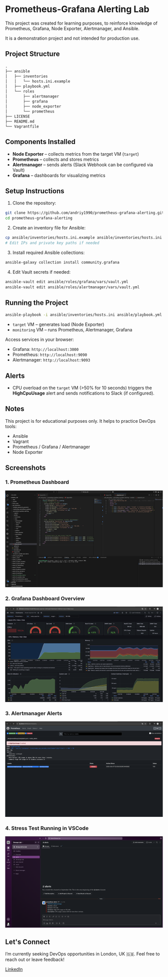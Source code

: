 # Prometheus-Grafana Alerting Lab

This project was created for learning purposes, to reinforce knowledge of Prometheus, Grafana, Node Exporter, Alertmanager, and Ansible.

It is a demonstration project and not intended for production use.

## Project Structure

```
.
├── ansible
│   ├── inventories
│   │   └── hosts.ini.example
│   ├── playbook.yml
│   └── roles
│       ├── alertmanager
│       ├── grafana
│       ├── node_exporter
│       └── prometheus
├── LICENSE
├── README.md
└── Vagrantfile
```

## Components Installed

* **Node Exporter** – collects metrics from the target VM (`target`)
* **Prometheus** – collects and stores metrics
* **Alertmanager** – sends alerts (Slack Webhook can be configured via Vault)
* **Grafana** – dashboards for visualizing metrics

## Setup Instructions

1. Clone the repository:

```bash
git clone https://github.com/andriy1990/prometheus-grafana-alerting.git
cd prometheus-grafana-alerting
```

2. Create an inventory file for Ansible:

```bash
cp ansible/inventories/hosts.ini.example ansible/inventories/hosts.ini
# Edit IPs and private key paths if needed
```

3. Install required Ansible collections:

```bash
ansible-galaxy collection install community.grafana
```

4. Edit Vault secrets if needed:

```bash
ansible-vault edit ansible/roles/grafana/vars/vault.yml
ansible-vault edit ansible/roles/alertmanager/vars/vault.yml
```

## Running the Project

```bash
ansible-playbook -i ansible/inventories/hosts.ini ansible/playbook.yml --ask-vault-pass
```

* `target` VM – generates load (Node Exporter)
* `monitoring` VM – runs Prometheus, Alertmanager, Grafana

Access services in your browser:

* Grafana: `http://localhost:3000`
* Prometheus: `http://localhost:9090`
* Alertmanager: `http://localhost:9093`

## Alerts

* CPU overload on the `target` VM (>50% for 10 seconds) triggers the **HighCpuUsage** alert and sends notifications to Slack (if configured).

## Notes

This project is for educational purposes only. It helps to practice DevOps tools:

* Ansible
* Vagrant
* Prometheus / Grafana / Alertmanager
* Node Exporter

## Screenshots

### 1. Prometheus Dashboard
![Prometheus Dashboard](screenshots/1.png)

### 2. Grafana Dashboard Overview
![Grafana Dashboard](screenshots/2.png)

### 3. Alertmanager Alerts
![Alertmanager Alerts](screenshots/3.png)

### 4. Stress Test Running in VSCode
![Stress Test](screenshots/4.png)

## Let's Connect

I’m currently seeking DevOps opportunities in London, UK 🇬🇧.
Feel free to reach out or leave feedback!

[LinkedIn](https://www.linkedin.com/in/andriy-smyk-b5446311b)
